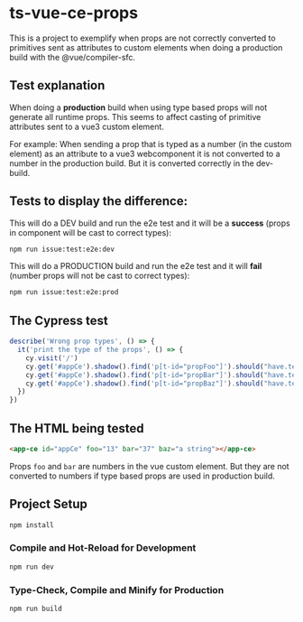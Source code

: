 # ts-vue-ce-props

This is a project to exemplify when props are not correctly converted to primitives sent as attributes to custom elements when doing a production build with the @vue/compiler-sfc.

## Test explanation
When doing a **production** build when using type based props will not generate all runtime props. This seems to affect casting of primitive attributes sent to a vue3 custom element.

For example:
When sending a prop that is typed as a number (in the custom element) as an attribute to a vue3 webcomponent it is not converted to a number in the production build. But it is converted correctly in the dev-build. 

## Tests to display the difference:

This will do a DEV build and run the e2e test and it will be a **success** (props in component will be cast to correct types):
```sh
npm run issue:test:e2e:dev
```

This will do a PRODUCTION build and run the e2e test and it will **fail** (number props will not be cast to correct types):
```sh
npm run issue:test:e2e:prod
```

## The Cypress test

```javascript
describe('Wrong prop types', () => {
  it('print the type of the props', () => {
    cy.visit('/')
    cy.get('#appCe').shadow().find('p[t-id="propFoo"]').should("have.text", "number");
    cy.get('#appCe').shadow().find('p[t-id="propBar"]').should("have.text", "number");
    cy.get('#appCe').shadow().find('p[t-id="propBaz"]').should("have.text", "string");
  })
})
```

## The HTML being tested
```html
<app-ce id="appCe" foo="13" bar="37" baz="a string"></app-ce>
```

Props ``foo`` and ``bar`` are numbers in the vue custom element. But they are not converted to numbers if type based props are used in production build.



## Project Setup

```sh
npm install
```

### Compile and Hot-Reload for Development

```sh
npm run dev
```

### Type-Check, Compile and Minify for Production

```sh
npm run build
```


